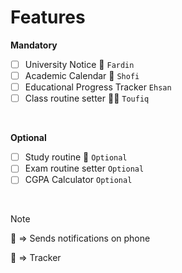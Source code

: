 # Features
**Mandatory**
- [ ] University Notice 🔔 `Fardin`
- [ ] Academic Calendar 🔔 `Shofi`
- [ ] Educational Progress Tracker `Ehsan`
- [ ] Class routine setter 🔔🔖 `Toufiq`

<br>

**Optional**
- [ ] Study routine 🔔 `Optional`
- [ ] Exam routine setter `Optional`
- [ ] CGPA Calculator `Optional`

<br>

> [!NOTE]
> 🔔 => Sends notifications on phone
> 
> 🔖 => Tracker
